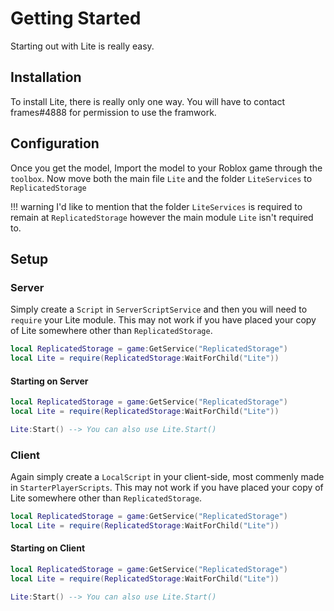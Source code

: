 # Getting Started
Starting out with Lite is really easy. 

## Installation
To install Lite, there is really only one way. You will have to contact frames#4888 for permission to use the framwork.

## Configuration
Once you get the model, Import the model to your Roblox game through the `toolbox`. Now move both the main file `Lite` and the folder `LiteServices` to `ReplicatedStorage`

!!! warning
    I'd like to mention that the folder `LiteServices` is required to remain at `ReplicatedStorage` however the main module `Lite` isn't required to.

## Setup
### Server
Simply create a `Script` in `ServerScriptService` and then you will need to `require` your Lite module. This may not work if you have placed your copy of Lite somewhere other than `ReplicatedStorage`.
```lua
local ReplicatedStorage = game:GetService("ReplicatedStorage")
local Lite = require(ReplicatedStorage:WaitForChild("Lite"))
```
#### Starting on Server
```lua
local ReplicatedStorage = game:GetService("ReplicatedStorage")
local Lite = require(ReplicatedStorage:WaitForChild("Lite"))

Lite:Start() --> You can also use Lite.Start()
```
### Client
Again simply create a `LocalScript` in your client-side, most commenly made in `StarterPlayerScripts`. This may not work if you have placed your copy of Lite somewhere other than `ReplicatedStorage`.
```lua
local ReplicatedStorage = game:GetService("ReplicatedStorage")
local Lite = require(ReplicatedStorage:WaitForChild("Lite"))
```
#### Starting on Client
```lua
local ReplicatedStorage = game:GetService("ReplicatedStorage")
local Lite = require(ReplicatedStorage:WaitForChild("Lite"))

Lite:Start() --> You can also use Lite.Start()
```
